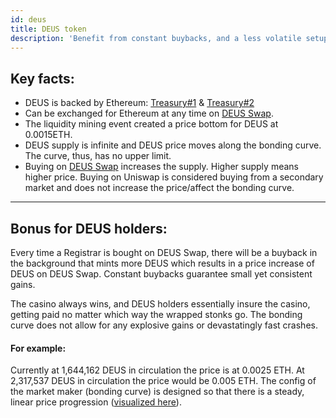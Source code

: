 ```yaml
---
id: deus
title: DEUS token
description: 'Benefit from constant buybacks, and a less volatile setup'
---
```



## Key facts:
- DEUS is backed by Ethereum: [Treasury#1](https://etherscan.io/address/0xD77700fC3C78d1Cb3aCb1a9eAC891ff59bC7946D) & [Treasury#2](https://etherscan.io/address/0xc2fB644cd18325C58889Cf8BB0573e4a8774BCD2)
- Can be exchanged for Ethereum at any time on [DEUS Swap](https://app.deus.finance/swap). 
- The liquidity mining event created a price bottom for DEUS at 0.0015ETH.
- DEUS supply is infinite and DEUS price moves along the bonding curve. The curve, thus, has no upper limit.
- Buying on [DEUS Swap](https://app.deus.finance/swap) increases the supply. Higher supply means higher price. Buying on Uniswap is considered buying from a secondary market and does not increase the price/affect the bonding curve. 

___
## Bonus for DEUS holders:
Every time a Registrar is bought on DEUS Swap, there will be a buyback in the background that mints more DEUS which results in a price increase of DEUS on DEUS Swap. Constant buybacks guarantee small yet consistent gains.

The casino always wins, and DEUS holders essentially insure the casino, getting paid no matter which way the wrapped stonks go. The bonding curve does not allow for any explosive gains or devastatingly fast crashes.

#### For example:
Currently at 1,644,162 DEUS in circulation the price is at 0.0025 ETH.
At 2,317,537 DEUS in circulation the price would be 0.005 ETH.
The config of the market maker (bonding curve) is designed so that there is a steady, linear price progression ([visualized here](https://simulate.deus.finance)).
